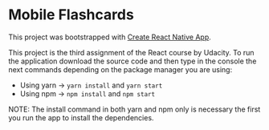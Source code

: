 # Mobile Flashcards

This project was bootstrapped with [Create React Native App](https://github.com/react-community/create-react-native-app).

This project is the third assignment of the React course by Udacity. To run the application download the source code
and then type in the console the next commands depending on the package manager you are using:

* Using yarn ->  `yarn install` and `yarn start`
* Using npm ->  `npm install` and `npm start`

NOTE: The install command in both yarn and npm only is necessary the first you run the app to install the dependencies.

